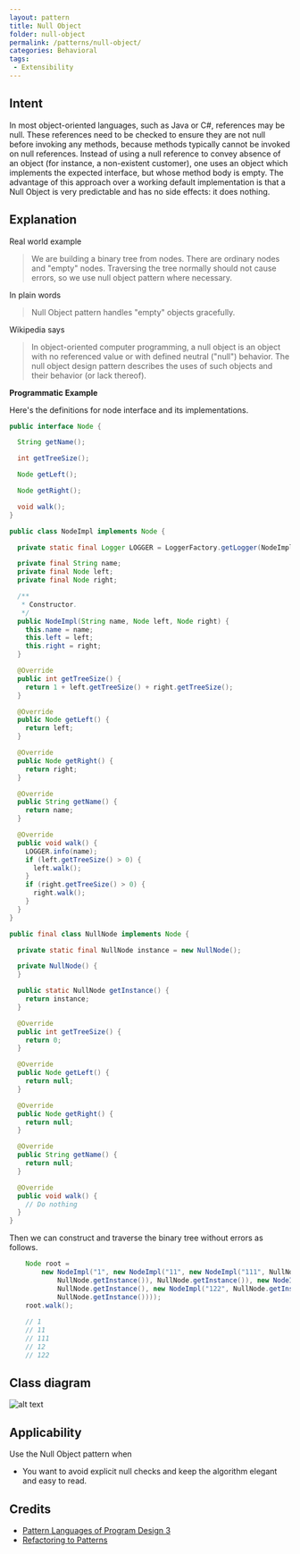 ```yaml
---
layout: pattern
title: Null Object
folder: null-object
permalink: /patterns/null-object/
categories: Behavioral
tags:
 - Extensibility
---
```


## Intent
In most object-oriented languages, such as Java or C#, references
may be null. These references need to be checked to ensure they are not null
before invoking any methods, because methods typically cannot be invoked on
null references. Instead of using a null reference to convey absence of an
object (for instance, a non-existent customer), one uses an object which
implements the expected interface, but whose method body is empty. The
advantage of this approach over a working default implementation is that a Null
Object is very predictable and has no side effects: it does nothing.

## Explanation

Real world example

> We are building a binary tree from nodes. There are ordinary nodes and "empty" nodes. Traversing the tree normally should not cause errors, so we use null object pattern where necessary.            

In plain words

> Null Object pattern handles "empty" objects gracefully.   

Wikipedia says

> In object-oriented computer programming, a null object is an object with no referenced value or with defined neutral ("null") behavior. The null object design pattern describes the uses of such objects and their behavior (or lack thereof).

**Programmatic Example**

Here's the definitions for node interface and its implementations.

```java
public interface Node {

  String getName();

  int getTreeSize();

  Node getLeft();

  Node getRight();

  void walk();
}

public class NodeImpl implements Node {

  private static final Logger LOGGER = LoggerFactory.getLogger(NodeImpl.class);

  private final String name;
  private final Node left;
  private final Node right;

  /**
   * Constructor.
   */
  public NodeImpl(String name, Node left, Node right) {
    this.name = name;
    this.left = left;
    this.right = right;
  }

  @Override
  public int getTreeSize() {
    return 1 + left.getTreeSize() + right.getTreeSize();
  }

  @Override
  public Node getLeft() {
    return left;
  }

  @Override
  public Node getRight() {
    return right;
  }

  @Override
  public String getName() {
    return name;
  }

  @Override
  public void walk() {
    LOGGER.info(name);
    if (left.getTreeSize() > 0) {
      left.walk();
    }
    if (right.getTreeSize() > 0) {
      right.walk();
    }
  }
}

public final class NullNode implements Node {

  private static final NullNode instance = new NullNode();

  private NullNode() {
  }

  public static NullNode getInstance() {
    return instance;
  }

  @Override
  public int getTreeSize() {
    return 0;
  }

  @Override
  public Node getLeft() {
    return null;
  }

  @Override
  public Node getRight() {
    return null;
  }

  @Override
  public String getName() {
    return null;
  }

  @Override
  public void walk() {
    // Do nothing
  }
}

```

Then we can construct and traverse the binary tree without errors as follows.

```java
    Node root =
        new NodeImpl("1", new NodeImpl("11", new NodeImpl("111", NullNode.getInstance(),
            NullNode.getInstance()), NullNode.getInstance()), new NodeImpl("12",
            NullNode.getInstance(), new NodeImpl("122", NullNode.getInstance(),
            NullNode.getInstance())));
    root.walk();
    
    // 1
    // 11
    // 111
    // 12
    // 122
```

## Class diagram
![alt text](./etc/null-object.png "Null Object")

## Applicability
Use the Null Object pattern when

* You want to avoid explicit null checks and keep the algorithm elegant and easy to read.

## Credits

* [Pattern Languages of Program Design 3](https://www.amazon.com/gp/product/0201310112/ref=as_li_tl?ie=UTF8&camp=1789&creative=9325&creativeASIN=0201310112&linkCode=as2&tag=javadesignpat-20&linkId=7372ffb8a4e39a3bb10f199b89aef921)
* [Refactoring to Patterns](https://www.amazon.com/gp/product/0321213351/ref=as_li_tl?ie=UTF8&camp=1789&creative=9325&creativeASIN=0321213351&linkCode=as2&tag=javadesignpat-20&linkId=2a76fcb387234bc71b1c61150b3cc3a7)
